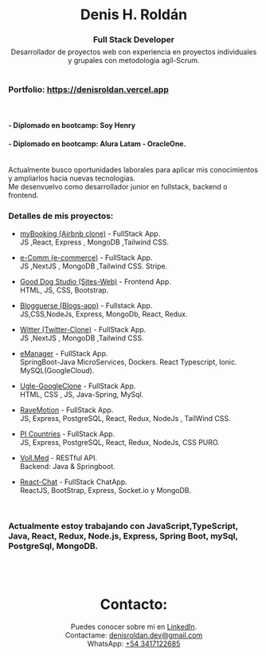 
<div align="center">    
<h1>Denis H. Roldán</h1>
<h3 style="margin-bottom: 6px;">Full Stack Developer</h3>
Desarrollador de proyectos web con experiencia en proyectos individuales y grupales con metodologia agil-Scrum.

</div><br/>
<h3>Portfolio: <a href="https://denisroldan.vercel.app" target="_blank">https://denisroldan.vercel.app</a></h3>
<br/>
<h4>- Diplomado en bootcamp: <b>Soy Henry</b></h4>
<h4>- Diplomado en bootcamp: <b>Alura Latam - OracleOne.</b></h4>
<br/>
Actualmente busco oportunidades laborales para aplicar mis conocimientos y ampliarlos hacia nuevas tecnologias.<br/>
Me desenvuelvo como desarrollador junior en fullstack, backend o frontend.
<br/>
<h3>Detalles de mis proyectos:</h3>

- [myBooking (Airbnb clone)](https://github.com/denisrold/MyBooking) - FullStack App.<br/>
    JS ,React, Express , MongoDB ,Tailwind CSS.

- [e-Comm (e-commerce)](https://github.com/denisrold/e-comm-withStripe/blob/master/README.md) - FullStack App.<br/>
    JS ,NextJS , MongoDB ,Tailwind CSS. Stripe.
  
- [Good Dog Studio (Sites-Web)](https://github.com/denisrold/GoodDogSites) - Frontend App.<br/>
    HTML, JS, CSS, Bootstrap.

- [Blogguerse (Blogs-app)](https://github.com/denisrold/FullStackOpenHelsinski/tree/master/part7/7.14-7.21) - Fullstack App.<br/>
     JS,CSS,NodeJs, Express, MongoDb, React, Redux.

- [Witter (Twitter-Clone)](https://github.com/denisrold/Witter) - FullStack App.<br/>
    JS ,NextJS , MongoDB ,Tailwind CSS.
  
- [eManager](https://github.com/denisrold/eManager-microservice) - FullStack App.</br>
    SpringBoot-Java MicroServices, Dockers. React Typescript, Ionic. MySQL(GoogleCloud).
  
- [Ugle-GoogleClone](https://github.com/denisrold/Ugle-GoogleClone) - FullStack App. <br/>
    HTML, CSS , JS, Java-Spring, MySql.
  
- [RaveMotion](https://github.com/denisrold/RaveMotion_back) - FullStack App. <br/>
    JS, Express, PostgreSQL, React, Redux, NodeJs , TailWind CSS.
  
- [PI Countries](https://github.com/denisrold/PI_Countries) - FullStack App. <br/>
    JS, Express, PostgreSQL, React, Redux, NodeJs, CSS PURO.
  
- [Voll.Med](https://github.com/denisrold/voll.med/tree/master/voll-med/api) - RESTful API. <br/>
    Backend: Java & Springboot.
  
- [React-Chat](https://github.com/denisrold/ReactChat) - FullStack ChatApp. <br/>
   ReactJS, BootStrap, Express, Socket.io y MongoDB.

  
<br/>
<h3 >Actualmente estoy trabajando con JavaScript,TypeScript, Java, React, Redux, Node.js, Express, Spring Boot, mySql, PostgreSql, MongoDB.</h3>


 <br/>
 <br/>
 <div align="center">
<h1>Contacto:</h1>
 Puedes conocer sobre mi en <a href="https://www.linkedin.com/in/denisrold" target="_blank">LinkedIn</a>. <br/>
 Contactame: <a href="mailto:denisroldan.dev@gmail.com">denisroldan.dev@gmail.com </a>  <br/>
 WhatsApp: <a href="https://api.whatsapp.com/send?phone=3417122685" target="_blank">+54 3417122685</a> 
 </div>
<br/>
<br/>
<br/>


